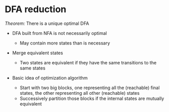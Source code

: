 # DFA reduction
*Theorem:* There is a unique optimal DFA
- DFA built from NFA is not necessarily optimal
	- May contain more states than is necessary

- Merge equivalent states
	- Two states are equivalent if they have the same transitions to the same states
- Basic idea of optimization algorithm
	- Start with two big blocks, one representing all the (reachable) final states, the other representing all other (reachable) states
	 - Successively partition those blocks if the internal states are mutually equivalent